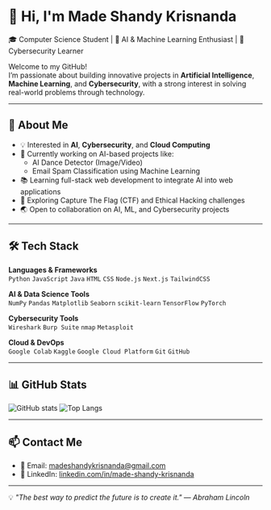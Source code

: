 # 👋 Hi, I'm Made Shandy Krisnanda

🎓 Computer Science Student | 🤖 AI & Machine Learning Enthusiast | 🔐 Cybersecurity Learner

Welcome to my GitHub!  
I’m passionate about building innovative projects in **Artificial Intelligence**, **Machine Learning**, and **Cybersecurity**, with a strong interest in solving real-world problems through technology.

---

## 🚀 About Me
- 💡 Interested in **AI**, **Cybersecurity**, and **Cloud Computing**
- 🎯 Currently working on AI-based projects like:
  - AI Dance Detector (Image/Video)
  - Email Spam Classification using Machine Learning
- 📚 Learning full-stack web development to integrate AI into web applications
- 🌱 Exploring Capture The Flag (CTF) and Ethical Hacking challenges
- 🌏 Open to collaboration on AI, ML, and Cybersecurity projects

---

## 🛠 Tech Stack
**Languages & Frameworks**  
`Python` `JavaScript` `Java` `HTML` `CSS` `Node.js` `Next.js` `TailwindCSS`

**AI & Data Science Tools**  
`NumPy` `Pandas` `Matplotlib` `Seaborn` `scikit-learn` `TensorFlow` `PyTorch`

**Cybersecurity Tools**  
`Wireshark` `Burp Suite` `nmap` `Metasploit`

**Cloud & DevOps**  
`Google Colab` `Kaggle` `Google Cloud Platform` `Git` `GitHub`

---


## 📊 GitHub Stats
![GitHub stats](https://github-readme-stats.vercel.app/api?username=azzelll&show_icons=true&theme=tokyonight)
![Top Langs](https://github-readme-stats.vercel.app/api/top-langs/?username=azzelll&layout=compact&theme=tokyonight)

---

## 📫 Contact Me
- 📧 Email: madeshandykrisnanda@gmail.com
- 💼 LinkedIn: [linkedin.com/in/made-shandy-krisnanda](https://www.linkedin.com/in/made-shandy-krisnanda/)

---

💡 *"The best way to predict the future is to create it." — Abraham Lincoln*
